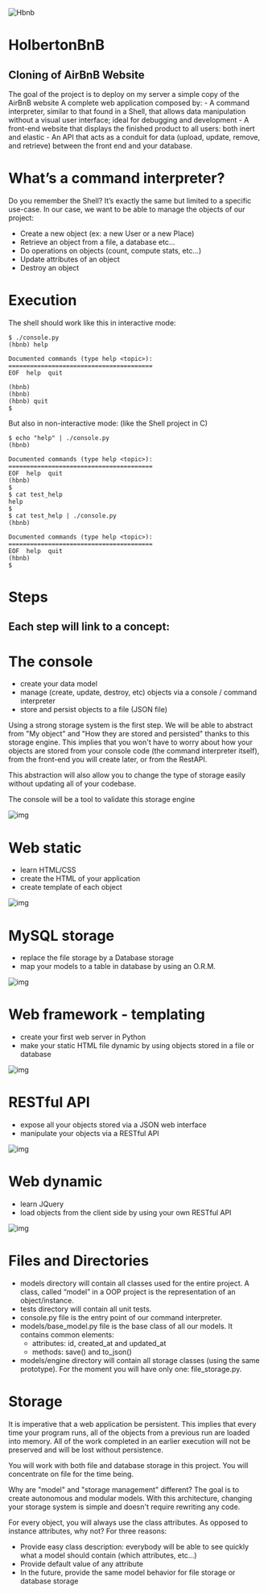 ![Hbnb](https://i.ibb.co/tzWhF53/65f4a1dd9c51265f49d0.png)

# HolbertonBnB
## Cloning of AirBnB Website

The goal of the project is to deploy on my server a simple copy of the AirBnB website
A complete web application composed by:
	- A command interpreter, similar to that found in a Shell, that allows data manipulation without a visual user interface; ideal for debugging and development
	- A front-end website that displays the finished product to all users: both inert and elastic
	- An API that acts as a conduit for data (upload, update, remove, and retrieve) between the front end and your database.

# What’s a command interpreter?
Do you remember the Shell? It’s exactly the same but limited to a specific use-case. In our case, we want to be able to manage the objects of our project:

  - Create a new object (ex: a new User or a new Place)
  - Retrieve an object from a file, a database etc…
  - Do operations on objects (count, compute stats, etc…)
  - Update attributes of an object
  - Destroy an object


# Execution

The shell should work like this in interactive mode:

```
$ ./console.py
(hbnb) help

Documented commands (type help <topic>):
========================================
EOF  help  quit

(hbnb) 
(hbnb) 
(hbnb) quit
$
```

But also in non-interactive mode: (like the Shell project in C)

```
$ echo "help" | ./console.py
(hbnb)

Documented commands (type help <topic>):
========================================
EOF  help  quit
(hbnb) 
$
$ cat test_help
help
$
$ cat test_help | ./console.py
(hbnb)

Documented commands (type help <topic>):
========================================
EOF  help  quit
(hbnb) 
$
```
# Steps
## Each step will link to a concept:


# The console

  - create your data model
  - manage (create, update, destroy, etc) objects via a console / command interpreter
  - store and persist objects to a file (JSON file)

Using a strong storage system is the first step. We will be able to abstract from "My object" and "How they are stored and persisted" thanks to this storage engine. This implies that you won't have to worry about how your objects are stored from your console code (the command interpreter itself), from the front-end you will create later, or from the RestAPI.

This abstraction will also allow you to change the type of storage easily without updating all of your codebase.

The console will be a tool to validate this storage engine

![img](https://i.ibb.co/287QnyQ/815046647d23428a14ca.png)


# Web static

  - learn HTML/CSS
  - create the HTML of your application
  - create template of each object

![img](https://i.ibb.co/k4PN9jC/87c01524ada6080f40fc.png)


# MySQL storage

  - replace the file storage by a Database storage
  - map your models to a table in database by using an O.R.M.

![img](https://i.ibb.co/sqqFdgb/5284383714459fa68841.png)


# Web framework - templating

  - create your first web server in Python
  - make your static HTML file dynamic by using objects stored in a file or database

![img](https://i.ibb.co/YWxd2hz/cb778ec8a13acecb53ef.png)


# RESTful API

  - expose all your objects stored via a JSON web interface
  - manipulate your objects via a RESTful API

![img](https://i.ibb.co/SyyCv5S/06fccc41df40ab8f9d49.png)


# Web dynamic

  - learn JQuery
  - load objects from the client side by using your own RESTful API

![img](https://i.ibb.co/4PSRhvD/d2d06462824fab5846f3.png)


# Files and Directories

  - models directory will contain all classes used for the entire project. A class, called “model” in a OOP project is the representation of an object/instance.
  - tests directory will contain all unit tests.
  - console.py file is the entry point of our command interpreter.
  - models/base_model.py file is the base class of all our models. It contains common elements: 
    - attributes: id, created_at and updated_at
    - methods: save() and to_json()
  - models/engine directory will contain all storage classes (using the same prototype). For the moment you will have only one: file_storage.py.


# Storage

It is imperative that a web application be persistent. This implies that every time your program runs, all of the objects from a previous run are loaded into memory. All of the work completed in an earlier execution will not be preserved and will be lost without persistence.

You will work with both file and database storage in this project. You will concentrate on file for the time being.

Why are "model" and "storage management" different? The goal is to create autonomous and modular models. With this architecture, changing your storage system is simple and doesn't require rewriting any code.

For every object, you will always use the class attributes. As opposed to instance attributes, why not? For three reasons:

  - Provide easy class description: everybody will be able to see quickly what a model should contain (which attributes, etc…)
  - Provide default value of any attribute
  - In the future, provide the same model behavior for file storage or database storage
